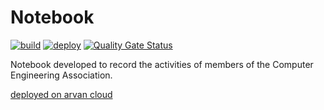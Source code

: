 # Notebook 
[![build](https://github.com/Sepehr79/notebook/actions/workflows/build.yml/badge.svg)](https://github.com/Sepehr79/notebook/actions/workflows/build.yml)
[![deploy](https://github.com/Sepehr79/notebook/actions/workflows/deploy.yml/badge.svg)](https://github.com/Sepehr79/notebook/actions/workflows/deploy.yml)
[![Quality Gate Status](https://sonarcloud.io/api/project_badges/measure?project=Sepehr79_notebook&metric=alert_status)](https://sonarcloud.io/summary/new_code?id=Sepehr79_notebook)

Notebook developed to record the activities of members of the Computer Engineering Association.

[deployed on arvan cloud](https://notebook-kucess.apps.ir-thr-at1.arvan.run/notebook/v1/employees)
